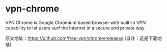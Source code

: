 # vpn-chrome
VPN Chrome is Google Chromium based browser with built-in VPN capability to let users surf the Internet in a secure and private way.



原文地址：https://github.com/free-vpn/chrome/releases   (自注：这是下载地址)
